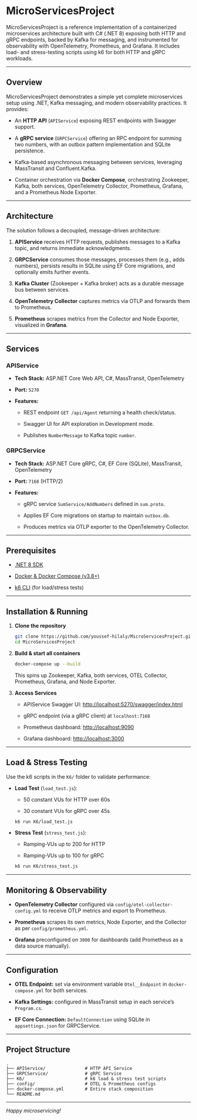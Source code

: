 # MicroServicesProject

MicroServicesProject is a reference implementation of a containerized microservices architecture built with C# (.NET 8) exposing both HTTP and gRPC endpoints, backed by Kafka for messaging, and instrumented for observability with OpenTelemetry, Prometheus, and Grafana. It includes load- and stress-testing scripts using k6 for both HTTP and gRPC workloads.

---

## Overview

MicroServicesProject demonstrates a simple yet complete microservices setup using .NET, Kafka messaging, and modern observability practices. It provides:

- An **HTTP API** (`APIService`) exposing REST endpoints with Swagger support.
    
- A **gRPC service** (`GRPCService`) offering an RPC endpoint for summing two numbers, with an outbox pattern implementation and SQLite persistence.
    
- Kafka-based asynchronous messaging between services, leveraging MassTransit and Confluent.Kafka.
    
- Container orchestration via **Docker Compose**, orchestrating Zookeeper, Kafka, both services, OpenTelemetry Collector, Prometheus, Grafana, and a Prometheus Node Exporter.
    

---

## Architecture

The solution follows a decoupled, message-driven architecture:

1. **APIService** receives HTTP requests, publishes messages to a Kafka topic, and returns immediate acknowledgments.
    
2. **GRPCService** consumes those messages, processes them (e.g., adds numbers), persists results in SQLite using EF Core migrations, and optionally emits further events.
    
3. **Kafka Cluster** (Zookeeper + Kafka broker) acts as a durable message bus between services.
    
4. **OpenTelemetry Collector** captures metrics via OTLP and forwards them to Prometheus.
    
5. **Prometheus** scrapes metrics from the Collector and Node Exporter, visualized in **Grafana**.
    

---

## Services

### APIService

- **Tech Stack:** ASP.NET Core Web API, C#, MassTransit, OpenTelemetry
    
- **Port:** `5270`
    
- **Features:**
    
    - REST endpoint `GET /api/Agent` returning a health check/status.
        
    - Swagger UI for API exploration in Development mode.
        
    - Publishes `NumberMessage` to Kafka topic `number`.
        

### GRPCService

- **Tech Stack:** ASP.NET Core gRPC, C#, EF Core (SQLite), MassTransit, OpenTelemetry
    
- **Port:** `7168` (HTTP/2)
    
- **Features:**
    
    - gRPC service `SumService/AddNumbers` defined in `sum.proto`.
        
    - Applies EF Core migrations on startup to maintain `outbox.db`.
        
    - Produces metrics via OTLP exporter to the OpenTelemetry Collector.
        

---

## Prerequisites

- [.NET 8 SDK](https://dotnet.microsoft.com/download)
    
- [Docker & Docker Compose (v3.8+)](https://docs.docker.com/compose/)
    
- [k6 CLI](https://k6.io/) (for load/stress tests)
    

---

## Installation & Running

1. **Clone the repository**
    
    ```bash
    git clone https://github.com/youssef-hilaly/MicroServicesProject.git
    cd MicroServicesProject
    ```
    
2. **Build & start all containers**
    
    ```bash
    docker-compose up --build
    ```
    
    This spins up Zookeeper, Kafka, both services, OTEL Collector, Prometheus, Grafana, and Node Exporter.
    
3. **Access Services**
    
    - APIService Swagger UI: [http://localhost:5270/swagger/index.html](http://localhost:5270/swagger/index.html)
        
    - gRPC endpoint (via a gRPC client) at `localhost:7168`
        
    - Prometheus dashboard: [http://localhost:9090](http://localhost:9090/)
        
    - Grafana dashboard: [http://localhost:3000](http://localhost:3000/)
        

---

## Load & Stress Testing

Use the k6 scripts in the `K6/` folder to validate performance:

- **Load Test** (`load_test.js`):
    
    - 50 constant VUs for HTTP over 60s
        
    - 30 constant VUs for gRPC over 45s
        
    
    ```bash
    k6 run K6/load_test.js
    ```
    
- **Stress Test** (`stress_test.js`):
    
    - Ramping-VUs up to 200 for HTTP
        
    - Ramping-VUs up to 100 for gRPC
        
    
    ```bash
    k6 run K6/stress_test.js
    ```
    

---

## Monitoring & Observability

- **OpenTelemetry Collector** configured via `config/otel-collector-config.yml` to receive OTLP metrics and export to Prometheus.
    
- **Prometheus** scrapes its own metrics, Node Exporter, and the Collector as per `config/prometheus.yml`.
    
- **Grafana** preconfigured on `3000` for dashboards (add Prometheus as a data source manually).
    

---

## Configuration

- **OTEL Endpoint:** set via environment variable `Otel__Endpoint` in `docker-compose.yml` for both services.
    
- **Kafka Settings:** configured in MassTransit setup in each service’s `Program.cs`.
    
- **EF Core Connection:** `DefaultConnection` using SQLite in `appsettings.json` for GRPCService.
    

---

## Project Structure

```
.
├── APIService/               # HTTP API Service
├── GRPCService/              # gRPC Service
├── K6/                       # k6 load & stress test scripts
├── config/                   # OTEL & Prometheus configs
├── docker-compose.yml        # Entire stack composition
└── README.md
```

---

_Happy microservicing!_
